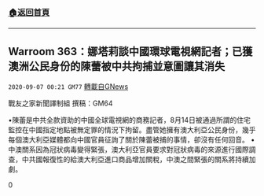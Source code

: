 ###  [:house:返回首頁](https://github.com/ourhimalayas/txt)
---

## Warroom 363：娜塔莉談中國環球電視網記者；已獲澳洲公民身份的陳蕾被中共拘捕並意圖讓其消失
`2020-09-07 00:21 GM77` [轉載自GNews](https://gnews.org/zh-hant/338298/)

戰友之家新聞譯制組
撰稿：GM64



•陳蕾是中共全款資助的中國全球電視網的商務記者，8月14日被通過所謂的住宅監控在中國指定地點被無定罪的情況下拘留。盡管她擁有澳大利亞公民身份，幾乎每個澳大利亞媒體都向中國官員征詢了關於陳蕾被捕的事情，卻沒有任何回音。
•中澳關系因為冠狀病毒變得緊張，澳大利亞官員要求對冠狀病毒的來源進行國際調查，中共國報復性的給澳大利亞進口商品增加關稅，中澳之間緊張的關系將持續加劇。

0
